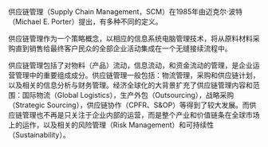 供应链管理（Supply Chain Management，SCM）在1985年由迈克尔·波特（Michael E. Porter）提出，有多种不同的定义。

供应链管理作为一个策略概念，以相应的信息系统电脑管理技术，将从原料材料采购直到销售给最终客户民众的全部企业活动集成在一个无缝接续流程中。

供应链管理包括了对物料（产品）流动，信息流动，和资金流动的管理，是企业运营管理中的重要组成成分。供应链管理一般包括：物流管理，采购和供应链计划，以及相关的信息分析与财务管理。经济全球化的大背景扩充了供应链管理内容和范围：国际物流（Global Logistics），生产外包（Outsourcing），战略采购（Strategic Sourcing），供应链协作（CPFR、S&OP）等得到了较大发展。而供应链管理也不再是只关注于企业内部的运营，而是整个产业和价值链条在全球市场上的运作，以及相关的风险管理（Risk Management）和可持续性（Sustainability）。
